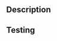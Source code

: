 ## Description
<!-- Describe what this change does and why it is needed. -->

## Testing
<!-- Describe how to test this change -->
